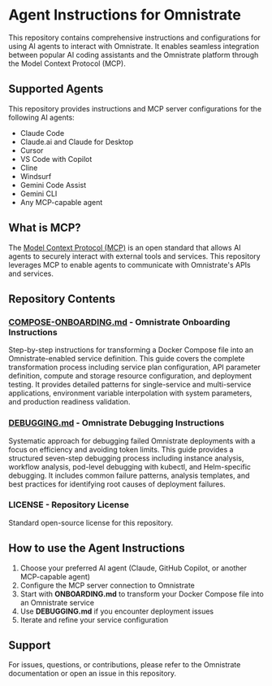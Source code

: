 # Agent Instructions for Omnistrate

This repository contains comprehensive instructions and configurations for using AI agents to interact with Omnistrate. It enables seamless integration between popular AI coding assistants and the Omnistrate platform through the Model Context Protocol (MCP).

## Supported Agents

This repository provides instructions and MCP server configurations for the following AI agents:

- Claude Code
- Claude.ai and Claude for Desktop
- Cursor
- VS Code with Copilot
- Cline
- Windsurf
- Gemini Code Assist
- Gemini CLI
- Any MCP-capable agent

## What is MCP?

The [Model Context Protocol (MCP)](https://modelcontextprotocol.io) is an open standard that allows AI agents to securely interact with external tools and services. This repository leverages MCP to enable agents to communicate with Omnistrate's APIs and services.

## Repository Contents

### [**COMPOSE-ONBOARDING.md**](./COMPOSE-ONBOARDING.md) - Omnistrate Onboarding Instructions

Step-by-step instructions for transforming a Docker Compose file into an Omnistrate-enabled service definition. This guide covers the complete transformation process including service plan configuration, API parameter definition, compute and storage resource configuration, and deployment testing. It provides detailed patterns for single-service and multi-service applications, environment variable interpolation with system parameters, and production readiness validation.

### [**DEBUGGING.md**](./DEBUGGING.md) - Omnistrate Debugging Instructions

Systematic approach for debugging failed Omnistrate deployments with a focus on efficiency and avoiding token limits. This guide provides a structured seven-step debugging process including instance analysis, workflow analysis, pod-level debugging with kubectl, and Helm-specific debugging. It includes common failure patterns, analysis templates, and best practices for identifying root causes of deployment failures.

### **LICENSE** - Repository License

Standard open-source license for this repository.

## How to use the Agent Instructions

1. Choose your preferred AI agent (Claude, GitHub Copilot, or another MCP-capable agent)
2. Configure the MCP server connection to Omnistrate
3. Start with **ONBOARDING.md** to transform your Docker Compose file into an Omnistrate service
4. Use **DEBUGGING.md** if you encounter deployment issues
5. Iterate and refine your service configuration

## Support

For issues, questions, or contributions, please refer to the Omnistrate documentation or open an issue in this repository.
